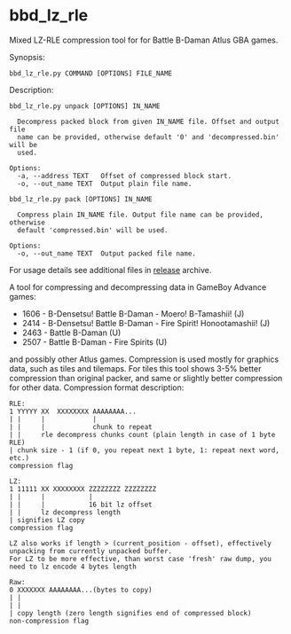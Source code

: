 # bbd_lz_rle
Mixed LZ-RLE compression tool for for Battle B-Daman Atlus GBA games.


Synopsis:
```
bbd_lz_rle.py COMMAND [OPTIONS] FILE_NAME
```
  
Description:
```
bbd_lz_rle.py unpack [OPTIONS] IN_NAME

  Decompress packed block from given IN_NAME file. Offset and output file
  name can be provided, otherwise default '0' and 'decompressed.bin' will be
  used.

Options:
  -a, --address TEXT   Offset of compressed block start.
  -o, --out_name TEXT  Output plain file name.
  
bbd_lz_rle.py pack [OPTIONS] IN_NAME

  Compress plain IN_NAME file. Output file name can be provided, otherwise
  default 'compressed.bin' will be used.

Options:
  -o, --out_name TEXT  Output packed file name.
```

For usage details see additional files in [release](https://github.com/romhack/bbd_lz_rle/releases/latest) archive. 
  
A tool for compressing and decompressing data in GameBoy Advance games: 
 - 1606 - B-Densetsu! Battle B-Daman - Moero! B-Tamashii! (J)
 - 2414 - B-Densetsu! Battle B-Daman - Fire Spirit! Honootamashii! (J)
 - 2463 - Battle B-Daman (U)
 - 2507 - Battle B-Daman - Fire Spirits (U)  
 
and possibly other Atlus games. Compression is used mostly for graphics data, such as tiles and tilemaps. For tiles this tool shows 3-5% better compression than original packer, and same or slightly better compression for other data.
Compression format description: 
```
RLE:
1 YYYYY XX  XXXXXXXX AAAAAAAA...
| |     |            |
| |     |            chunk to repeat
| |     rle decompress chunks count (plain length in case of 1 byte RLE)
| chunk size - 1 (if 0, you repeat next 1 byte, 1: repeat next word, etc.)
compression flag

LZ:     
1 11111 XX XXXXXXXX ZZZZZZZZ ZZZZZZZZ
| |     |           |
| |     |           16 bit lz offset
| |     lz decompress length
| signifies LZ copy
compression flag

LZ also works if length > (current_position - offset), effectively unpacking from currently unpacked buffer.
For LZ to be more effective, than worst case 'fresh' raw dump, you need to lz encode 4 bytes length

Raw:
0 XXXXXXX AAAAAAAA...(bytes to copy)
| |     
| |     
| copy length (zero length signifies end of compressed block)
non-compression flag

```